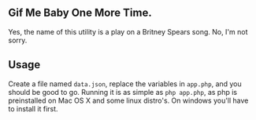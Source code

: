 ## Gif Me Baby One More Time.

Yes, the name of this utility is a play on a Britney Spears song. No, I'm not sorry.   

## Usage

Create a file named `data.json`, replace the variables in `app.php`, and you should be good to go.
Running it is as simple as `php app.php`, as php is preinstalled on Mac OS X and some linux distro's.
On windows you'll have to install it first.

